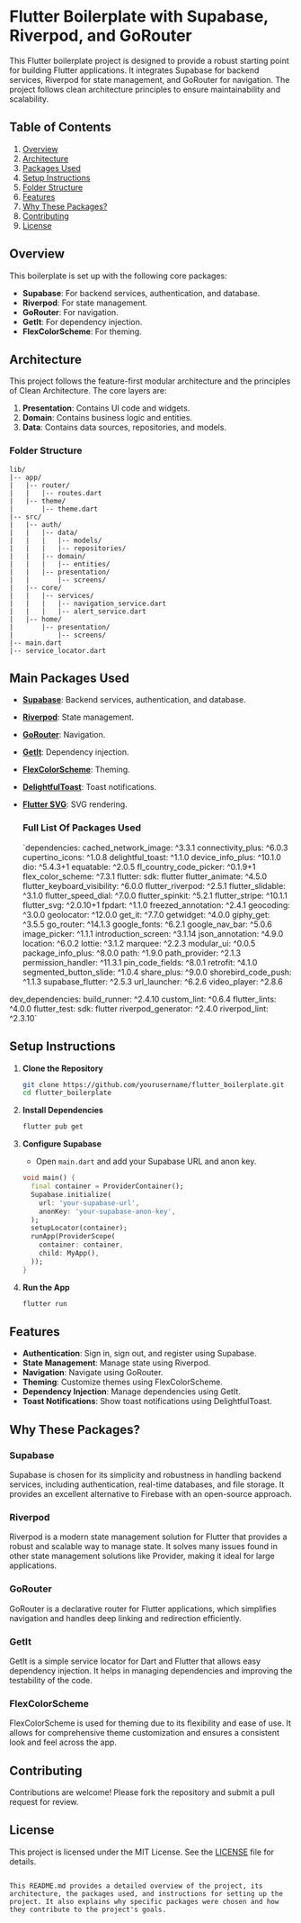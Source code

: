 
# Flutter Boilerplate with Supabase, Riverpod, and GoRouter

This Flutter boilerplate project is designed to provide a robust starting point for building Flutter applications. It integrates Supabase for backend services, Riverpod for state management, and GoRouter for navigation. The project follows clean architecture principles to ensure maintainability and scalability.

## Table of Contents
1. [Overview](#overview)
2. [Architecture](#architecture)
3. [Packages Used](#packages-used)
4. [Setup Instructions](#setup-instructions)
5. [Folder Structure](#folder-structure)
6. [Features](#features)
7. [Why These Packages?](#why-these-packages)
8. [Contributing](#contributing)
9. [License](#license)

## Overview
This boilerplate is set up with the following core packages:
- **Supabase**: For backend services, authentication, and database.
- **Riverpod**: For state management.
- **GoRouter**: For navigation.
- **GetIt**: For dependency injection.
- **FlexColorScheme**: For theming.

## Architecture
This project follows the feature-first modular architecture and the principles of Clean Architecture. The core layers are:
1. **Presentation**: Contains UI code and widgets.
2. **Domain**: Contains business logic and entities.
3. **Data**: Contains data sources, repositories, and models.

### Folder Structure
```
lib/
|-- app/
|   |-- router/
|   |   |-- routes.dart
|   |-- theme/
|       |-- theme.dart
|-- src/
|   |-- auth/
|   |   |-- data/
|   |   |   |-- models/
|   |   |   |-- repositories/
|   |   |-- domain/
|   |   |   |-- entities/
|   |   |-- presentation/
|   |       |-- screens/
|   |-- core/
|   |   |-- services/
|   |   |   |-- navigation_service.dart
|   |   |   |-- alert_service.dart
|   |-- home/
|       |-- presentation/
|           |-- screens/
|-- main.dart
|-- service_locator.dart
```

## Main Packages Used
- **[Supabase](https://pub.dev/packages/supabase_flutter)**: Backend services, authentication, and database.
- **[Riverpod](https://pub.dev/packages/flutter_riverpod)**: State management.
- **[GoRouter](https://pub.dev/packages/go_router)**: Navigation.
- **[GetIt](https://pub.dev/packages/get_it)**: Dependency injection.
- **[FlexColorScheme](https://pub.dev/packages/flex_color_scheme)**: Theming.
- **[DelightfulToast](https://pub.dev/packages/delightful_toast)**: Toast notifications.
- **[Flutter SVG](https://pub.dev/packages/flutter_svg)**: SVG rendering.

  ### Full List Of Packages Used

  `dependencies:
  cached_network_image: ^3.3.1
  connectivity_plus: ^6.0.3
  cupertino_icons: ^1.0.8
  delightful_toast: ^1.1.0
  device_info_plus: ^10.1.0
  dio: ^5.4.3+1
  equatable: ^2.0.5
  fl_country_code_picker: ^0.1.9+1
  flex_color_scheme: ^7.3.1
  flutter:
    sdk: flutter
  flutter_animate: ^4.5.0
  flutter_keyboard_visibility: ^6.0.0
  flutter_riverpod: ^2.5.1
  flutter_slidable: ^3.1.0
  flutter_speed_dial: ^7.0.0
  flutter_spinkit: ^5.2.1
  flutter_stripe: ^10.1.1
  flutter_svg: ^2.0.10+1
  fpdart: ^1.1.0
  freezed_annotation: ^2.4.1
  geocoding: ^3.0.0
  geolocator: ^12.0.0
  get_it: ^7.7.0
  getwidget: ^4.0.0
  giphy_get: ^3.5.5
  go_router: ^14.1.3
  google_fonts: ^6.2.1
  google_nav_bar: ^5.0.6
  image_picker: ^1.1.1
  introduction_screen: ^3.1.14
  json_annotation: ^4.9.0
  location: ^6.0.2
  lottie: ^3.1.2
  marquee: ^2.2.3
  modular_ui: ^0.0.5
  package_info_plus: ^8.0.0
  path: ^1.9.0
  path_provider: ^2.1.3
  permission_handler: ^11.3.1
  pin_code_fields: ^8.0.1
  retrofit: ^4.1.0
  segmented_button_slide: ^1.0.4
  share_plus: ^9.0.0
  shorebird_code_push: ^1.1.3
  supabase_flutter: ^2.5.3
  url_launcher: ^6.2.6
  video_player: ^2.8.6

dev_dependencies:
  build_runner: ^2.4.10
  custom_lint: ^0.6.4
  flutter_lints: ^4.0.0
  flutter_test:
    sdk: flutter
  riverpod_generator: ^2.4.0
  riverpod_lint: ^2.3.10`

## Setup Instructions

1. **Clone the Repository**
   ```bash
   git clone https://github.com/yourusername/flutter_boilerplate.git
   cd flutter_boilerplate
   ```

2. **Install Dependencies**
   ```bash
   flutter pub get
   ```

3. **Configure Supabase**
   - Open `main.dart` and add your Supabase URL and anon key.
   ```dart
   void main() {
     final container = ProviderContainer();
     Supabase.initialize(
       url: 'your-supabase-url',
       anonKey: 'your-supabase-anon-key',
     );
     setupLocator(container);
     runApp(ProviderScope(
       container: container,
       child: MyApp(),
     ));
   }
   ```

4. **Run the App**
   ```bash
   flutter run
   ```

## Features
- **Authentication**: Sign in, sign out, and register using Supabase.
- **State Management**: Manage state using Riverpod.
- **Navigation**: Navigate using GoRouter.
- **Theming**: Customize themes using FlexColorScheme.
- **Dependency Injection**: Manage dependencies using GetIt.
- **Toast Notifications**: Show toast notifications using DelightfulToast.

## Why These Packages?

### Supabase
Supabase is chosen for its simplicity and robustness in handling backend services, including authentication, real-time databases, and file storage. It provides an excellent alternative to Firebase with an open-source approach.

### Riverpod
Riverpod is a modern state management solution for Flutter that provides a robust and scalable way to manage state. It solves many issues found in other state management solutions like Provider, making it ideal for large applications.

### GoRouter
GoRouter is a declarative router for Flutter applications, which simplifies navigation and handles deep linking and redirection efficiently.

### GetIt
GetIt is a simple service locator for Dart and Flutter that allows easy dependency injection. It helps in managing dependencies and improving the testability of the code.

### FlexColorScheme
FlexColorScheme is used for theming due to its flexibility and ease of use. It allows for comprehensive theme customization and ensures a consistent look and feel across the app.

## Contributing
Contributions are welcome! Please fork the repository and submit a pull request for review.

## License
This project is licensed under the MIT License. See the [LICENSE](LICENSE) file for details.

```

This README.md provides a detailed overview of the project, its architecture, the packages used, and instructions for setting up the project. It also explains why specific packages were chosen and how they contribute to the project's goals.
